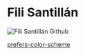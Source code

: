 # Fili Santillán

![Fili Santillán Github](https://github.com/FiliSantillan/FiliSantillan/blob/master/assets/cover-github.png)

[prefers-color-scheme](https://filisantillan.com/bits/prefers-color-scheme/)
